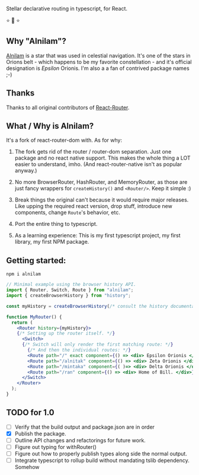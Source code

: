 Stellar declarative routing in typescript, for React.

:star: :star2: :star: 

## Why "Alnilam"?

[Alnilam](https://en.wikipedia.org/wiki/Alnilam) is a star that was used in celestial
navigation. It's one of the stars in Orions belt - which happens to be my 
favorite constellation - and it's official designation is *Epsilon* Orionis. 
I'm also a a fan of contrived package names ;-)

## Thanks

Thanks to all original contributors of [React-Router](https://github.com/ReactTraining/react-router). 

## What / Why is Alnilam?

It's a fork of react-router-dom with. As for why:

1) The fork gets rid of the router / router-dom separation. Just one package and no react
native support. This makes the whole thing a LOT easier to understand, imho. 
(And react-router-native isn't as popular anyway.)

2) No more BrowserRouter, HashRouter, and MemoryRouter, as those are just 
fancy wrappers for ```createHistory()``` and ```<Router/>```. Keep it simple :)

3) Break things the original can't because it would require major releases. 
Like upping the required react version, drop stuff, introduce new components, change ```Route```'s behavior, etc.

4) Port the entire thing to typescript.

5) As a learning experience: This is my first typescript project, my first library, 
my first NPM package. 

## Getting started:

```npm i alnilam```

```jsx
// Minimal example using the browser history API.
import { Router, Switch, Route } from "alnilam";
import { createBrowserHistory } from "history";

const myHistory = createBrowserHistory(/* consult the history documentation for your options here*/);

function MyRouter() {
  return (
    <Router history={myHistory}>
    {/* Setting up the router itself. */}
      <Switch> 
      {/* Switch will only render the first matching route: */}
        {/* And then the individual routes: */}
        <Route path="/" exact component={() => <div> Epsilon Orionis </div>}/>
        <Route path="/alnitak" component={() => <div> Zeta Orionis </div>}/>
        <Route path="/mintaka" component={( )=> <div> Delta Orionis </div>}/>
        <Route path="/ran" component={() => <div> Home of Bill. </div>}/>
      </Switch>
    </Router>
  );
}

```

## TODO for 1.0

* [ ] Verify that the build output and package.json are in order
* [x] Publish the package.
* [ ] Outline API changes and refactorings for future work.
* [ ] Figure out typing for withRouter()
* [ ] Figure out how to properly publish types along side the normal output.
* [ ] Integrate typescript to rollup build without mandating tslib dependency. Somehow